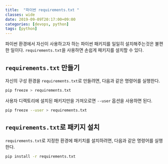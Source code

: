 ```yaml
---
title:  "파이썬 requirements.txt "
classes: wide
date: 2019-09-09T20:17:00+09:00
categories: [devops, python]
tags: [python]
---
```


파이썬 환경에서 자신이 사용하고자 하는 파이썬 패키지를 일일히 설치해주는것은 불편한 일이다.
`requirements.txt`을 사용하면 손쉽게 패키지를 설치할 수 있다.

## `requirements.txt` 만들기
자신의 구성 환경을 `requirements.txt`로 만들려면, 다음과 같은 명령어를 실행한다.
```bash
pip freeze > requirements.txt
```

사용자 디렉토리에 설치된 패키지만을 가져오로면 `--user` 옵션을 사용하면 된다.
```bash
pip freeze --user > requirements.txt
```


## `requirements.txt`로 패키지 설치
`requirements.txt`로 지정한 환경에 패키치를 설치하려면, 다음과 같은 명령어를 실행한다.
```bash
pip install -r requirements.txt
```
